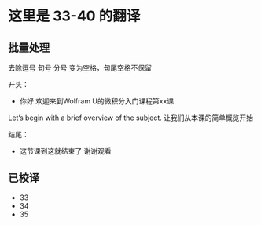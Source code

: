 # 这里是 33-40 的翻译

## 批量处理

去除逗号 句号 分号
变为空格，句尾空格不保留

开头：

- 你好 欢迎来到Wolfram U的微积分入门课程第xx课

Let’s begin with a brief overview of the subject.
让我们从本课的简单概览开始

结尾：

- 这节课到这就结束了 谢谢观看

## 已校译

- 33
- 34
- 35
